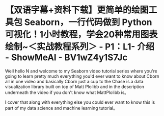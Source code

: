 # 【双语字幕+资料下载】更简单的绘图工具包 Seaborn，一行代码做到 Python 可视化！1小时教程，学会20种常用图表绘制~＜实战教程系列＞ - P1：L1- 介绍 - ShowMeAI - BV1wZ4y1S7Jc

Well hello N and welcome to my Seaborn video tutorial series where you're going to learn pretty much everything you'd ever want to know about Cborn all in one video and basically Cborn just a cup to the Chase is a data visualization library built on top of Matt Plolibb and in the description underneath the video if you don't know what MattPlolibb is。

 I cover that along with everything else you could ever want to know this is part of my data science and machine learning tutorial。